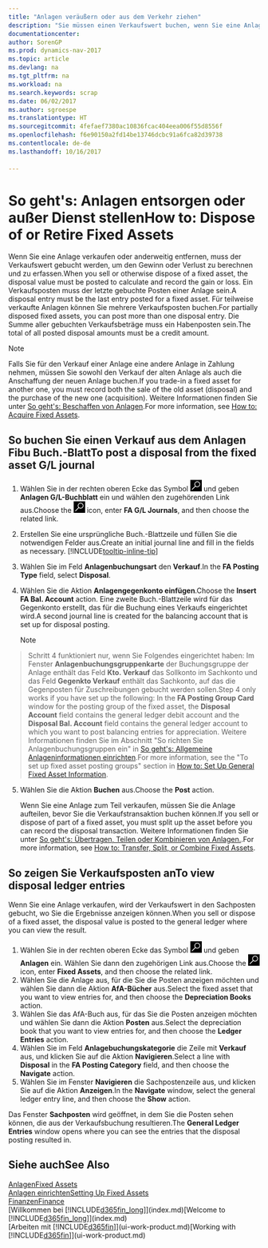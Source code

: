 ```yaml
---
title: "Anlagen veräußern oder aus dem Verkehr ziehen"
description: "Sie müssen einen Verkaufswert buchen, wenn Sie eine Anlage verkaufen oder ausrangieren, die storniert werden sollten."
documentationcenter: 
author: SorenGP
ms.prod: dynamics-nav-2017
ms.topic: article
ms.devlang: na
ms.tgt_pltfrm: na
ms.workload: na
ms.search.keywords: scrap
ms.date: 06/02/2017
ms.author: sgroespe
ms.translationtype: HT
ms.sourcegitcommit: 4fefaef7380ac10836fcac404eea006f55d8556f
ms.openlocfilehash: f6e90150a2fd14be13746dcbc91a6fca82d39738
ms.contentlocale: de-de
ms.lasthandoff: 10/16/2017

---
```

# <a name="how-to-dispose-of-or-retire-fixed-assets"></a><span data-ttu-id="b35bd-103">So geht's: Anlagen entsorgen oder außer Dienst stellen</span><span class="sxs-lookup"><span data-stu-id="b35bd-103">How to: Dispose of or Retire Fixed Assets</span></span>
<span data-ttu-id="b35bd-104">Wenn Sie eine Anlage verkaufen oder anderweitig entfernen, muss der Verkaufswert gebucht werden, um den Gewinn oder Verlust zu berechnen und zu erfassen.</span><span class="sxs-lookup"><span data-stu-id="b35bd-104">When you sell or otherwise dispose of a fixed asset, the disposal value must be posted to calculate and record the gain or loss.</span></span> <span data-ttu-id="b35bd-105">Ein Verkaufsposten muss der letzte gebuchte Posten einer Anlage sein.</span><span class="sxs-lookup"><span data-stu-id="b35bd-105">A disposal entry must be the last entry posted for a fixed asset.</span></span> <span data-ttu-id="b35bd-106">Für teilweise verkaufte Anlagen können Sie mehrere Verkaufsposten buchen.</span><span class="sxs-lookup"><span data-stu-id="b35bd-106">For partially disposed fixed assets, you can post more than one disposal entry.</span></span> <span data-ttu-id="b35bd-107">Die Summe aller gebuchten Verkaufsbeträge muss ein Habenposten sein.</span><span class="sxs-lookup"><span data-stu-id="b35bd-107">The total of all posted disposal amounts must be a credit amount.</span></span>  

> [!NOTE]  
>   <span data-ttu-id="b35bd-108">Falls Sie für den Verkauf einer Anlage eine andere Anlage in Zahlung nehmen, müssen Sie sowohl den Verkauf der alten Anlage als auch die Anschaffung der neuen Anlage buchen.</span><span class="sxs-lookup"><span data-stu-id="b35bd-108">If you trade-in a fixed asset for another one, you must record both the sale of the old asset (disposal) and the purchase of the new one (acquisition).</span></span> <span data-ttu-id="b35bd-109">Weitere Informationen finden Sie unter [So geht's: Beschaffen von Anlagen](fa-how-acquire.md).</span><span class="sxs-lookup"><span data-stu-id="b35bd-109">For more information, see [How to: Acquire Fixed Assets](fa-how-acquire.md).</span></span>  

## <a name="to-post-a-disposal-from-the-fixed-asset-gl-journal"></a><span data-ttu-id="b35bd-110">So buchen Sie einen Verkauf aus dem Anlagen Fibu Buch.-Blatt</span><span class="sxs-lookup"><span data-stu-id="b35bd-110">To post a disposal from the fixed asset G/L journal</span></span>
1. <span data-ttu-id="b35bd-111">Wählen Sie in der rechten oberen Ecke das Symbol ![Nach Seite oder Bericht suchen](media/ui-search/search_small.png "Nach Seite oder Bericht suchen") und geben **Anlagen G/L-Buchblatt** ein und wählen den zugehörenden Link aus.</span><span class="sxs-lookup"><span data-stu-id="b35bd-111">Choose the ![Search for Page or Report](media/ui-search/search_small.png "Search for Page or Report icon") icon, enter **FA G/L Journals**, and then choose the related link.</span></span>  
2. <span data-ttu-id="b35bd-112">Erstellen Sie eine ursprüngliche Buch.-Blattzeile und füllen Sie die notwendigen Felder aus.</span><span class="sxs-lookup"><span data-stu-id="b35bd-112">Create an initial journal line and fill in the fields as necessary.</span></span> [!INCLUDE[tooltip-inline-tip](includes/tooltip-inline-tip_md.md)]  
3. <span data-ttu-id="b35bd-113">Wählen Sie im Feld **Anlagenbuchungsart** den **Verkauf**.</span><span class="sxs-lookup"><span data-stu-id="b35bd-113">In the **FA Posting Type** field, select **Disposal**.</span></span>  
4. <span data-ttu-id="b35bd-114">Wählen Sie die Aktion **Anlagengegenkonto einfügen**.</span><span class="sxs-lookup"><span data-stu-id="b35bd-114">Choose the **Insert FA Bal. Account** action.</span></span> <span data-ttu-id="b35bd-115">Eine zweite Buch.-Blattzeile wird für das Gegenkonto erstellt, das für die Buchung eines Verkaufs eingerichtet wird.</span><span class="sxs-lookup"><span data-stu-id="b35bd-115">A second journal line is created for the balancing account that is set up for disposal posting.</span></span>  

    > [!NOTE]  
>   <span data-ttu-id="b35bd-116">Schritt 4 funktioniert nur, wenn Sie Folgendes eingerichtet haben: Im Fenster **Anlagenbuchungsgruppenkarte** der Buchungsgruppe der Anlage enthält das Feld **Kto. Verkauf** das Sollkonto im Sachkonto und das Feld **Gegenkto Verkauf** enthält das Sachkonto, auf das die Gegenposten für Zuschreibungen gebucht werden sollen.</span><span class="sxs-lookup"><span data-stu-id="b35bd-116">Step 4 only works if you have set up the following: In the **FA Posting Group Card** window for the posting group of the fixed asset, the **Disposal Account** field contains the general ledger debit account and the **Disposal Bal. Account** field contains the general ledger account to which you want to post balancing entries for appreciation.</span></span> <span data-ttu-id="b35bd-117">Weitere Informationen finden Sie im Abschnitt "So richten Sie Anlagenbuchungsgruppen ein" in [So geht's: Allgemeine Anlageninformationen einrichten](fa-how-setup-general.md).</span><span class="sxs-lookup"><span data-stu-id="b35bd-117">For more information, see the "To set up fixed asset posting groups" section in [How to: Set Up General Fixed Asset Information](fa-how-setup-general.md).</span></span>  
5. <span data-ttu-id="b35bd-118">Wählen Sie die Aktion **Buchen** aus.</span><span class="sxs-lookup"><span data-stu-id="b35bd-118">Choose the **Post** action.</span></span>  

    <span data-ttu-id="b35bd-119">Wenn Sie eine Anlage zum Teil verkaufen, müssen Sie die Anlage aufteilen, bevor Sie die Verkaufstransaktion buchen können.</span><span class="sxs-lookup"><span data-stu-id="b35bd-119">If you sell or dispose of part of a fixed asset, you must split up the asset before you can record the disposal transaction.</span></span> <span data-ttu-id="b35bd-120">Weitere Informationen finden Sie unter [So geht's: Übertragen, Teilen oder Kombinieren von Anlagen.](fa-how-trans-split-combine.md).</span><span class="sxs-lookup"><span data-stu-id="b35bd-120">For more information, see [How to: Transfer, Split, or Combine Fixed Assets](fa-how-trans-split-combine.md).</span></span>  

## <a name="to-view-disposal-ledger-entries"></a><span data-ttu-id="b35bd-121">So zeigen Sie Verkaufsposten an</span><span class="sxs-lookup"><span data-stu-id="b35bd-121">To view disposal ledger entries</span></span>
<span data-ttu-id="b35bd-122">Wenn Sie eine Anlage verkaufen, wird der Verkaufswert in den Sachposten gebucht, wo Sie die Ergebnisse anzeigen können.</span><span class="sxs-lookup"><span data-stu-id="b35bd-122">When you sell or dispose of a fixed asset, the disposal value is posted to the general ledger where you can view the result.</span></span>  

1. <span data-ttu-id="b35bd-123">Wählen Sie in der rechten oberen Ecke das Symbol ![Nach Seite oder Bericht suchen](media/ui-search/search_small.png "Nach Seite oder Bericht suchen") und geben **Anlagen** ein. Wählen Sie dann den zugehörigen Link aus.</span><span class="sxs-lookup"><span data-stu-id="b35bd-123">Choose the ![Search for Page or Report](media/ui-search/search_small.png "Search for Page or Report icon") icon, enter **Fixed Assets**, and then choose the related link.</span></span>  
2. <span data-ttu-id="b35bd-124">Wählen Sie die Anlage aus, für die Sie die Posten anzeigen möchten und wählen Sie dann die Aktion **AfA-Bücher** aus.</span><span class="sxs-lookup"><span data-stu-id="b35bd-124">Select the fixed asset that you want to view entries for, and then choose the **Depreciation Books** action.</span></span>  
3. <span data-ttu-id="b35bd-125">Wählen Sie das AfA-Buch aus, für das Sie die Posten anzeigen möchten und wählen Sie dann die Aktion **Posten** aus.</span><span class="sxs-lookup"><span data-stu-id="b35bd-125">Select the depreciation book that you want to view entries for, and then choose the **Ledger Entries** action.</span></span>  
4. <span data-ttu-id="b35bd-126">Wählen Sie im Feld **Anlagebuchungskategorie** die Zeile mit **Verkauf** aus, und klicken Sie auf die Aktion **Navigieren**.</span><span class="sxs-lookup"><span data-stu-id="b35bd-126">Select a line with **Disposal** in the **FA Posting Category** field, and then choose the **Navigate** action.</span></span>  
5. <span data-ttu-id="b35bd-127">Wählen Sie im Fenster **Navigieren** die Sachpostenzeile aus, und klicken Sie auf die Aktion **Anzeigen**.</span><span class="sxs-lookup"><span data-stu-id="b35bd-127">In the **Navigate** window, select the general ledger entry line, and then choose the **Show** action.</span></span>  

<span data-ttu-id="b35bd-128">Das Fenster **Sachposten** wird geöffnet, in dem Sie die Posten sehen können, die aus der Verkaufsbuchung resultieren.</span><span class="sxs-lookup"><span data-stu-id="b35bd-128">The **General Ledger Entries** window opens where you can see the entries that the disposal posting resulted in.</span></span>  

## <a name="see-also"></a><span data-ttu-id="b35bd-129">Siehe auch</span><span class="sxs-lookup"><span data-stu-id="b35bd-129">See Also</span></span>
[<span data-ttu-id="b35bd-130">Anlagen</span><span class="sxs-lookup"><span data-stu-id="b35bd-130">Fixed Assets</span></span>](fa-manage.md)  
[<span data-ttu-id="b35bd-131">Anlagen einrichten</span><span class="sxs-lookup"><span data-stu-id="b35bd-131">Setting Up Fixed Assets</span></span>](fa-setup.md)  
[<span data-ttu-id="b35bd-132">Finanzen</span><span class="sxs-lookup"><span data-stu-id="b35bd-132">Finance</span></span>](finance.md)  
<span data-ttu-id="b35bd-133">[Willkommen bei [!INCLUDE[d365fin_long](includes/d365fin_long_md.md)]](index.md)</span><span class="sxs-lookup"><span data-stu-id="b35bd-133">[Welcome to [!INCLUDE[d365fin_long](includes/d365fin_long_md.md)]](index.md)</span></span>  
<span data-ttu-id="b35bd-134">[Arbeiten mit [!INCLUDE[d365fin](includes/d365fin_md.md)]](ui-work-product.md)</span><span class="sxs-lookup"><span data-stu-id="b35bd-134">[Working with [!INCLUDE[d365fin](includes/d365fin_md.md)]](ui-work-product.md)</span></span>

